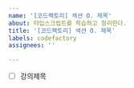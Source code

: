 ```yaml
---
name: '[코드팩토리] 섹션 O. 제목'
about: 타입스크립트를 학습하고 정리한다.
title: '[코드팩토리] 섹션 O. 제목'
labels: codefactory
assignees: ''

---
```

- [ ] 강의제목